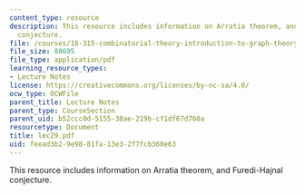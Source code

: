 ```yaml
---
content_type: resource
description: This resource includes information on Arratia theorem, and Furedi-Hajnal
  conjecture.
file: /courses/18-315-combinatorial-theory-introduction-to-graph-theory-extremal-and-enumerative-combinatorics-spring-2005/feead3b29e9881fa13e32f7fcb360e63_lec29.pdf
file_size: 88695
file_type: application/pdf
learning_resource_types:
- Lecture Notes
license: https://creativecommons.org/licenses/by-nc-sa/4.0/
ocw_type: OCWFile
parent_title: Lecture Notes
parent_type: CourseSection
parent_uid: b52ccc0d-5155-38ae-219b-cf1df67d760a
resourcetype: Document
title: lec29.pdf
uid: feead3b2-9e98-81fa-13e3-2f7fcb360e63
---
```

This resource includes information on Arratia theorem, and Furedi-Hajnal conjecture.